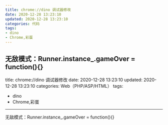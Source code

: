 ```yaml
---
title: chrome://dino 调试器修改
date: 2020-12-28 13:23:10
updated: 2020-12-28 13:23:10
categories: 代码
tags:
- dino
- Chrome,彩蛋
---
```

无敌模式：Runner.instance_.gameOver = function(){}
---
title: chrome://dino 调试器修改
date: 2020-12-28 13:23:10
updated: 2020-12-28 13:23:10
categories: Web（PHP/ASP/HTML）
tags:
- dino
- Chrome,彩蛋
---
无敌模式：Runner.instance_.gameOver = function(){}
